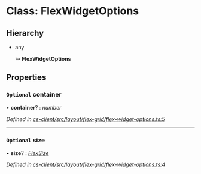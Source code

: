 # Class: FlexWidgetOptions

## Hierarchy

* any

  ↳ **FlexWidgetOptions**

## Properties

### `Optional` container

• **container**? : *number*

*Defined in [cs-client/src/layout/flex-grid/flex-widget-options.ts:5](https://github.com/RichardHovenkamp/csnext/blob/872f0bfe/packages/cs-client/src/layout/flex-grid/flex-widget-options.ts#L5)*

___

### `Optional` size

• **size**? : *[FlexSize](../enums/_cs_client_src_layout_flex_grid_flex_size_.flexsize.md)*

*Defined in [cs-client/src/layout/flex-grid/flex-widget-options.ts:4](https://github.com/RichardHovenkamp/csnext/blob/872f0bfe/packages/cs-client/src/layout/flex-grid/flex-widget-options.ts#L4)*
